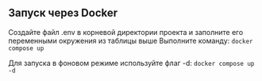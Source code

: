 ## Запуск через Docker
Создайте файл .env в корневой директории проекта и заполните его переменными окружения из таблицы выше
Выполните команду: `docker compose up`

Для запуска в фоновом режиме используйте флаг -d: `docker compose up -d`
